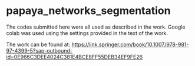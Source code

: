 ﻿# papaya_networks_segmentation

The codes submitted here were all used as described in the work. 
Google colab was used using the settings provided in the text of the work.


The work can be found at: 
https://link.springer.com/book/10.1007/978-981-97-4399-5?sap-outbound-id=0E966C3DEE4024C381E4BCE8FF55DEB34EF9FE26
